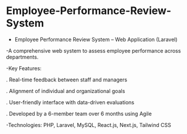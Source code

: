 # Employee-Performance-Review-System
- Employee Performance Review System – Web Application (Laravel)
  
-A comprehensive web system to assess employee performance across
departments.

-Key Features:

. Real-time feedback between staff and managers

. Alignment of individual and organizational goals

. User-friendly interface with data-driven evaluations

. Developed by a 6-member team over 6 months using Agile

-Technologies: PHP, Laravel, MySQL, React.js, Next.js, Tailwind CSS
